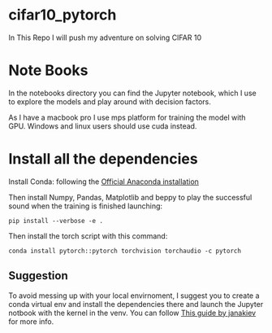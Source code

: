 # cifar10_pytorch
In This Repo I will push my adventure on solving CIFAR 10

# Note Books

In the notebooks directory you can find the Jupyter notebook, which I use to explore the models and play around with decision factors.

As I have a macbook pro I use mps platform for training the model with GPU.
Windows and linux users should use cuda instead.

# Install all the dependencies

Install Conda: following the [Official Anaconda installation](https://docs.anaconda.com/free/anaconda/install/index.html)

Then install Numpy, Pandas, Matplotlib and beppy to play the successful sound when the training is finished launching:

```shell
pip install --verbose -e .
```

Then install the torch script with this command:

```shell
conda install pytorch::pytorch torchvision torchaudio -c pytorch
```

## Suggestion

To avoid messing up with your local envirnoment, I suggest you to create a conda virtual env and install the dependencies there and launch the Jupyter notbook with the kernel in the venv. You can follow [This guide by janakiev](https://janakiev.com/blog/jupyter-virtual-envs/) for more info.